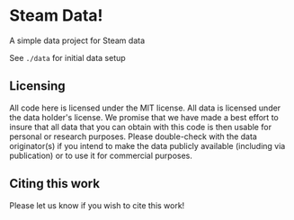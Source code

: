 # Steam Data!

A simple data project for Steam data

See `./data` for initial data setup

## Licensing

All code here is licensed under the MIT license. All data is licensed under
the data holder's license. We promise that we have made a best effort to insure
that all data that you can obtain with this code is then usable for personal
or research purposes. Please double-check with the data originator(s) if you
intend to make the data publicly available (including via publication) or to
use it for commercial purposes.

## Citing this work

Please let us know if you wish to cite this work!

